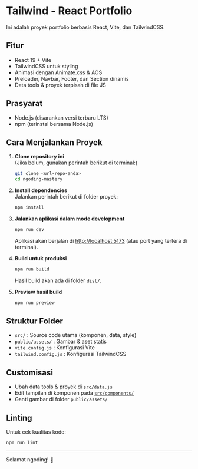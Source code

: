 #  Tailwind - React Portfolio

Ini adalah proyek portfolio berbasis React, Vite, dan TailwindCSS.

## Fitur

- React 19 + Vite
- TailwindCSS untuk styling
- Animasi dengan Animate.css & AOS
- Preloader, Navbar, Footer, dan Section dinamis
- Data tools & proyek terpisah di file JS

## Prasyarat

- Node.js (disarankan versi terbaru LTS)
- npm (terinstal bersama Node.js)

## Cara Menjalankan Proyek

1. **Clone repository ini**  
   (Jika belum, gunakan perintah berikut di terminal:)
   ```sh
   git clone <url-repo-anda>
   cd ngoding-mastery
   ```

2. **Install dependencies**  
   Jalankan perintah berikut di folder proyek:
   ```sh
   npm install
   ```

3. **Jalankan aplikasi dalam mode development**
   ```sh
   npm run dev
   ```
   Aplikasi akan berjalan di [http://localhost:5173](http://localhost:5173) (atau port yang tertera di terminal).

4. **Build untuk produksi**
   ```sh
   npm run build
   ```
   Hasil build akan ada di folder `dist/`.

5. **Preview hasil build**
   ```sh
   npm run preview
   ```

## Struktur Folder

- `src/` : Source code utama (komponen, data, style)
- `public/assets/` : Gambar & aset statis
- `vite.config.js` : Konfigurasi Vite
- `tailwind.config.js` : Konfigurasi TailwindCSS

## Customisasi

- Ubah data tools & proyek di [`src/data.js`](src/data.js)
- Edit tampilan di komponen pada [`src/components/`](src/components/)
- Ganti gambar di folder `public/assets/`

## Linting

Untuk cek kualitas kode:
```sh
npm run lint
```

---

Selamat ngoding! 🚀
